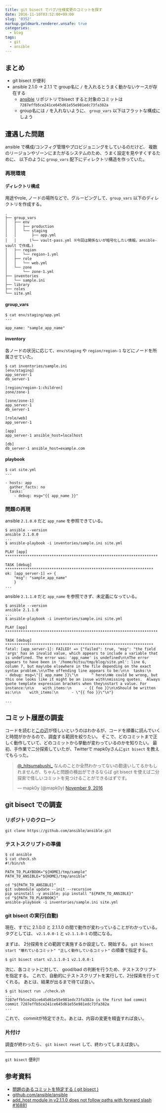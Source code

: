 ```yaml
---
title: git bisect でバグ/仕様変更のコミットを探す
date: 2016-11-10T03:52:00+09:00
slug: '0352'
markup.goldmark.renderer.unsafe: true
categories:
  - blog
tags:
  - git
  - ansible
---
```



## まとめ
* git bisect が便利
* ansible 2.1.0 -> 2.1.1 で group名に `/` を入れるとうまく動かないケースが存在する
    - [ansible](https://github.com/ansible/ansible) リポジトリでbisect すると対象のコミットは `7287effb5ce241ce645d61e55e981edc73fa382a`
    - group名には `/` を入れないように、 `group_vars` 以下はフラットな構成にしよう

## 遭遇した問題
ansible で構成/コンフィグ管理やプロビジョニングをしているのだけど、
複数のリージョンやゾーンにまたがるシステムのため、うまく設定を見やすくするために、
以下のように `group_vars` 配下にディレクトリ構造を作っていた。

### 再現環境

#### ディレクトリ構成
用途やrole, ノードの場所などで、グルーピングして、`group_vars` 以下のディレクトリを作成する。

```
.
├── group_vars
│   ├── env
│   │   ├── production
│   │   └── staging
│   │       ├── app.yml
│   │      (└── vault-pass.yml ※今回は関係ないが暗号化したい情報。ansible-vault で作成。)
│   ├── region
│   │   └── region-1.yml
│   ├── role
│   │   └── web.yml
│   └── zone
│       └── zone-1.yml
├── inventories
│   └── sample.ini
├── library
├── roles
└── site.yml
```

#### group\_vars

```
$ cat env/staging/app.yml
---

app_name: "sample_app_name"
```

#### inventory
各ノードの状況に応じて、`env/staging` や `region/region-1` などにノードを所属させていた。

```
$ cat inventories/sample.ini
[env/staging]
app_server-1
db_server-1

[region/region-1:children]
zone/zone-1

[zone/zone-1]
app_server-1
db_server-1

[role/web]
app_server-1

[app]
app_server-1 ansible_host=localhost

[db]
db_server-1 ansible_host=example.com
```

#### playbook
```
$ cat site.yml
---

- hosts: app
  gather_facts: no
  tasks:
    - debug: msg="{{ app_name }}"
```

### 問題の再現
ansible `2.1.0.0` だと `app_name` を参照できている。

```
$ ansible --version
ansible 2.1.0.0
...
$ ansible-playbook -i inventories/sample.ini site.yml

PLAY [app] *********************************************************************

TASK [debug] *******************************************************************
ok: [app_server-1] => {
    "msg": "sample_app_name"
    }
...
```

ansible `2.1.1.0` だと `app_name` を参照できず、未定義になっている。
```
$ ansible --version
ansible 2.1.1.0
...
$ ansible-playbook -i inventories/sample.ini site.yml

PLAY [app] *********************************************************************

TASK [debug] *******************************************************************
fatal: [app_server-1]: FAILED! => {"failed": true, "msg": "the field 'args' has an invalid value, which appears to include a variable that is undefined. The error was: 'app_name' is undefined\n\nThe error appears to have been in '/home/hitsu/tmp/blog/site.yml': line 6, column 7, but may\nbe elsewhere in the file depending on the exact syntax problem.\n\nThe offending line appears to be:\n\n  tasks:\n    - debug: msg=\"{{ app_name }}\"\n      ^ here\nWe could be wrong, but this one looks like it might be an issue with\nmissing quotes.  Always quote template expression brackets when they\nstart a value. For instance:\n\n    with_items:\n      - {{ foo }}\n\nShould be written as:\n\n    with_items:\n      - \"{{ foo }}\"\n"}

...
```

## コミット履歴の調査
コードを読むと[この辺](https://github.com/ansible/ansible/blob/devel/lib/ansible/inventory/__init__.py#L797)が怪しいというのはわかるが、コードを順番に読んでいくと時間がかかるので、調査する範囲を絞りたい。
そこで、どのコミットまで正しく動作していて、どのコミットから挙動が変わっているのかを知りたい。
最初、手作業で二分探索していたが、Twitterで mapk0yさんに`git bisect` を教えてもらった。

<blockquote class="twitter-tweet" data-lang="en"><p lang="ja" dir="ltr"><a href="https://twitter.com/_hitsumabushi_">@_hitsumabushi_</a> なんのことか全然わかってないの勘違いしてるかもしれませんが、ちゃんと問題の検出ができるならば git bisect を使えば二分探索で怪しいコミットを見つけることができるはずです。</p>&mdash; mapk0y (@mapk0y) <a href="https://twitter.com/mapk0y/status/796385700371275776">November 9, 2016</a></blockquote>
<script async src="//platform.twitter.com/widgets.js" charset="utf-8"></script>

## git bisect での調査
### リポジトリのクローン
```shell
git clone https://github.com/ansible/ansible.git
```
### テストスクリプトの準備
```shell
$ cd ansible
$ cat check.sh
#!/bin/sh

PATH_TO_PLAYBOOK="${HOME}/tmp/sample"
PATH_TO_ANSIBLE="${HOME}/tmp/ansible"

cd "${PATH_TO_ANSIBLE}"
git submodule update --init --recursive
pip uninstall -y ansible; pip install "${PATH_TO_ANSIBLE}"
cd "${PATH_TO_PLAYBOOK}"
ansible-playbook -i inventories/sample.ini site.yml
```

### git bisect の実行(自動)
現在、すでに 2.1.0.0 と 2.1.1.0 の間で動作が変わっていることがわかっている。
タグとしては、 `v2.1.0.0-1` と `v2.1.1.0-1` の間になる。

まずは、 2分探索をどの範囲で実施するか設定して、開始する。
`git bisect start "壊れているコミット" "正しく動作しているコミット"` の順番で指定する。
```shell
$ git bisect start v2.1.1.0-1 v2.1.0.0-1
```

次に、各コミットに対して、 good/bad の判断を行うため、テストスクリプトを指定する。
これで、自動的にテストスクリプトを実行して、2分探索を行ってくれる。
あとは、結果が出るまで待てば良い。
```shell
$ git bisect run ./check.sh
...
7287effb5ce241ce645d61e55e981edc73fa382a is the first bad commit
commit 7287effb5ce241ce645d61e55e981edc73fa382a
...
```
これで、 commitが特定できた。あとは、内容の変更を精査すれば良い。

### 片付け
調査が終わったら、 `git bisect reset` して、終わってしまえば良い。

---

`git bisect` 便利!!


## 参考資料
- [問題のあるコミットを特定する ( git bisect )](http://qiita.com/Shaula/items/1e13808946d8ca8bacbc)
- [github.com/ansible/ansible](https://github.com/ansible/ansible)
- [add\_host module in v2.1.1.0 does not follow paths with forward slash #16881](https://github.com/ansible/ansible/issues/16881)

